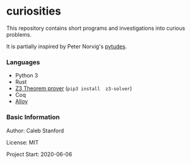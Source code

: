 # curiosities

This repository contains short programs and investigations into curious problems.

It is partially inspired by Peter Norvig's [pytudes](https://github.com/norvig/pytudes).

### Languages

- Python 3
- Rust
- [Z3 Theorem prover](https://github.com/Z3Prover/z3) (`pip3 install 
z3-solver`)
- Coq
- [Alloy](https://alloytools.org/)

### Basic Information

Author: Caleb Stanford

License: MIT

Project Start: 2020-06-06
